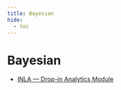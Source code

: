 ```yaml
---
title: Bayesian
hide:
  - toc
---
```


# Bayesian

- [INLA — Drop-in Analytics Module](/analytics-library/inla.md)  
  <small></small>
